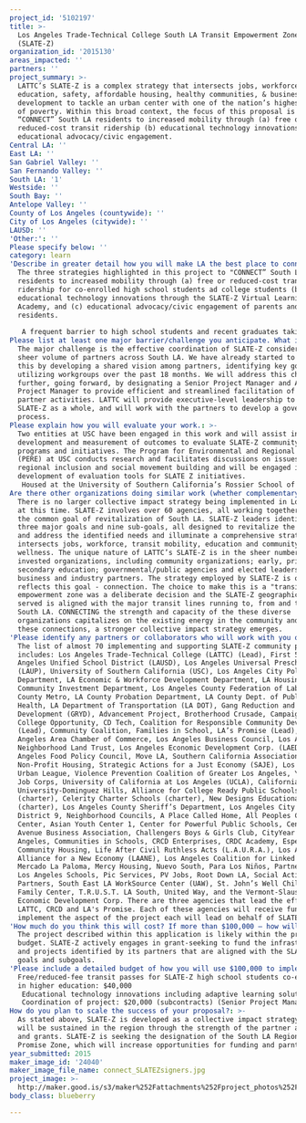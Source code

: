 ```yaml
---
project_id: '5102197'
title: >-
  Los Angeles Trade-Technical College South LA Transit Empowerment Zone
  (SLATE-Z)
organization_id: '2015130'
areas_impacted: ''
partners: ''
project_summary: >-
  LATTC’s SLATE-Z is a complex strategy that intersects jobs, workforce,
  education, safety, affordable housing, healthy communities, & business
  development to tackle an urban center with one of the nation’s highest rates
  of poverty. Within this broad context, the focus of this proposal is to
  “CONNECT” South LA residents to increased mobility through (a) free or
  reduced-cost transit ridership (b) educational technology innovations and (c)
  educational advocacy/civic engagement.
Central LA: ''
East LA: ''
San Gabriel Valley: ''
San Fernando Valley: ''
South LA: '1'
Westside: ''
South Bay: ''
Antelope Valley: ''
County of Los Angeles (countywide): ''
City of Los Angeles (citywide): ''
LAUSD: ''
'Other:': ''
Please specify below: ''
category: learn
'Describe in greater detail how you will make LA the best place to connect:': >-
  The three strategies highlighted in this project to "CONNECT” South LA
  residents to increased mobility through (a) free or reduced-cost transit
  ridership for co-enrolled high school students ad college students (b)
  educational technology innovations through the SLATE-Z Virtual Learning
  Academy, and (c) educational advocacy/civic engagement of parents and
  residents. 
   
   A frequent barrier to high school students and recent graduates taking advantage of higher education opportunities is related to the cost of transportation. Although students ride at a discounted rate, this is still perceived as a barrier for some. Provide low cost of free transit passes or vouchers will increase the ability to connect high school with the college. In addition, the LATTC SLATE-Z Virtual Learning Academy will be created with these funds, which will CONNECT the region's high school and college and high schools virtually through the development of an online learning community where open and proprietary educational resources will be shared, including adaptive learning solutions for basic skills. These programs are "smart systems" which adapt the online learning to the specific needs of the users. Communication between and within the 11 LAUSD SLATE -Z high schools will CONNECT these schools, teachers, students and parents and foster a culture of learning that will enhance educational outcomes in South LA. Parents will be engaged and CONNECTED through virtual and in-person community events around educational policy and SLATE-Z will employ civic engagement strategies that will increase their knowledge of and participation in educational plans and policies. Engaging the community around issues such as the Common Core and LCAP planning and strategies. As a result of this connection and the involvement of governmental agencies in SLATE-Z, the government will be more responsive to the needs of South LA.
Please list at least one major barrier/challenge you anticipate. What is your strategy for overcoming these obstacles?: >-
  The major challenge is the effective coordination of SLATE-Z considering the
  sheer volume of partners across South LA. We have already started to address
  this by developing a shared vision among partners, identifying key goals, and
  utilizing workgroups over the past 18 months. We will address this challenge
  further, going forward, by designating a Senior Project Manager and Assistant
  Project Manager to provide efficient and streamlined facilitation of SLATE-Z
  partner activities. LATTC will provide executive-level leadership to oversee
  SLATE-Z as a whole, and will work with the partners to develop a governance
  process.
Please explain how you will evaluate your work.: >-
  Two entities at USC have been engaged in this work and will assist in the
  development and measurement of outcomes to evaluate SLATE-Z community-based
  programs and initiatives. The Program for Environmental and Regional Equity
  (PERE) at USC conducts research and facilitates discussions on issues of
  regional inclusion and social movement building and will be engaged in the
  development of evaluation tools for SLATE Z initiatives. 
   Housed at the University of Southern California’s Rossier School of Education, the Center for Urban Education (CUE) is committed to using data, process and bench-marking tools, to help two- and four-year colleges measure equity gaps and outcomes. CUE has been engaged with SLATE and will continue to assist in developing metrics and analyzing key process and outcome data related to educational outcomes.
Are there other organizations doing similar work (whether complementary or competitive)? What is unique about your proposed approach?: >-
  There is no larger collective impact strategy being implemented in Los Angeles
  at this time. SLATE-Z involves over 60 agencies, all working together toward
  the common goal of revitalization of South LA. SLATE-Z leaders identified
  three major goals and nine sub-goals, all designed to revitalize the community
  and address the identified needs and illuminate a comprehensive strategy that
  intersects jobs, workforce, transit mobility, education and community health &
  wellness. The unique nature of LATTC’s SLATE-Z is in the sheer number of
  invested organizations, including community organizations; early, primary and
  secondary education; governmental/public agencies and elected leaders; and
  business and industry partners. The strategy employed by SLATE-Z is one the
  reflects this goal - connection. The choice to make this is a "transit"
  empowerment zone was a deliberate decision and the SLATE-Z geographical area
  served is aligned with the major transit lines running to, from and through
  South LA. CONNECTING the strength and capacity of the these diverse
  organizations capitalizes on the existing energy in the community and through
  these connections, a stronger collective impact strategy emerges.
'Please identify any partners or collaborators who will work with you on this project. How much of the $100,000 grant award will each partner receive?': >-
  The list of almost 70 implementing and supporting SLATE-Z community partners
  includes: Los Angeles Trade-Technical College (LATTC) (Lead), First 5 LA, Los
  Angeles Unified School District (LAUSD), Los Angeles Universal Preschool
  (LAUP), University of Southern California (USC), Los Angeles City Police
  Department, LA Economic & Workforce Development Department, LA Housing And
  Community Investment Department, Los Angeles County Federation of Labor, LA
  County Metro, LA County Probation Department, LA County Dept. of Public
  Health, LA Department of Transportation (LA DOT), Gang Reduction and Youth
  Development (GRYD), Advancement Project, Brotherhood Crusade, Campaign for
  College Opportunity, CD Tech, Coalition for Responsible Community Development
  (Lead), Community Coalition, Families in School, LA’s Promise (Lead), Los
  Angeles Area Chamber of Commerce, Los Angeles Business Council, Los Angeles
  Neighborhood Land Trust, Los Angeles Economic Development Corp. (LAEDC), Los
  Angeles Food Policy Council, Move LA, Southern California Association of
  Non-Profit Housing, Strategic Actions for a Just Economy (SAJE), Los Angeles
  Urban League, Violence Prevention Coalition of Greater Los Angeles, YWCA/LA
  Job Corps, University of California at Los Angeles (UCLA), California State
  University-Dominguez Hills, Alliance for College Ready Public Schools
  (charter), Celerity Charter Schools (charter), New Designs Educational Group
  (charter), Los Angeles County Sheriff’s Department, Los Angeles City Council
  District 9, Neighborhood Councils, A Place Called Home, All Peoples Community
  Center, Asian Youth Center 1, Center for Powerful Public Schools, Central
  Avenue Business Association, Challengers Boys & Girls Club, CityYear Los
  Angeles, Communities in Schools, CRCD Enterprises, CRDC Academy, Esperanza
  Community Housing, Life After Civil Ruthless Acts (L.A.U.R.A.), Los Angeles
  Alliance for a New Economy (LAANE), Los Angeles Coalition for Linked Learning,
  Mercado La Paloma, Mercy Housing, Nuevo South, Para Los Niños, Partnership for
  Los Angeles Schools, Pic Services, PV Jobs, Root Down LA, Social Action
  Partners, South East LA WorkSource Center (UAW), St. John’s Well Child &
  Family Center, T.R.U.S.T. LA South, United Way, and the Vermont-Slauson
  Economic Development Corp. There are three agencies that lead the efforts -
  LATTC, CRCD and LA's Promise. Each of these agencies will receive funds to
  implement the aspect of the project each will lead on behalf of SLATE-Z.
'How much do you think this will cost? If more than $100,000 – how will you cover the additional costs?': >-
  The project described within this application is likely within the proposed
  budget. SLATE-Z actively engages in grant-seeking to fund the infrastructure
  and projects identified by its partners that are aligned with the SLATE-Z
  goals and subgoals.
'Please include a detailed budget of how you will use $100,000 to implement this project.': >-
  Free/reduced-fee transit passes for SLATE-Z high school students co-enrolled
  in higher education: $40,000
   Educational technology innovations including adaptive learning solutions, online textbooks and other learning technology: $40,000
   Coordination of project: $20,000 (subcontracts) (Senior Project Manager @ LA’s Promise, Assistant Project Manager @ CRCD)
How do you plan to scale the success of your proposal?: >-
  As stated above, SLATE-Z is developed as a collective impact strategy that
  will be sustained in the region through the strength of the partner agencies
  and grants. SLATE-Z is seeking the designation of the South LA Region as a HUD
  Promise Zone, which will increase opportunities for funding and parntership.
year_submitted: 2015
maker_image_id: '24040'
maker_image_file_name: connect_SLATEZsigners.jpg
project_image: >-
  http://maker.good.is/s3/maker%252Fattachments%252Fproject_photos%252Fimages%252F24040%252Fdisplay%252Fconnect_SLATEZsigners.jpg=c570x385
body_class: blueberry

---
```

